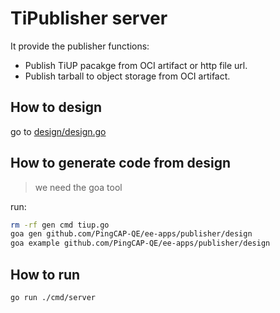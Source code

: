 # TiPublisher server

It provide the publisher functions:
- Publish TiUP pacakge from OCI artifact or http file url.
- Publish tarball to object storage from OCI artifact.

## How to design

go to [design/design.go](./design/design.go)

## How to generate code from design

> we need the goa tool

run:
```bash
rm -rf gen cmd tiup.go
goa gen github.com/PingCAP-QE/ee-apps/publisher/design
goa example github.com/PingCAP-QE/ee-apps/publisher/design
```

## How to run

```bash
go run ./cmd/server
```
